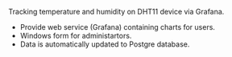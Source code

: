 Tracking temperature and humidity on DHT11 device via Grafana.

- Provide web service (Grafana) containing charts for users.
- Windows form for administartors.
- Data is automatically updated to Postgre database.
